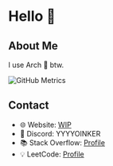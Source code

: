#  Hello 👋

## About Me
I use Arch 🐧 btw.

![GitHub Metrics](https://metrics.lecoq.io/YYYYOINKER?template=classic&base.header=0&base.activity=0&base.community=0&base.repositories=0&base.metadata=0&languages=1&languages.limit=8&languages.colors=github&config.timezone=America%2FToronto)

## Contact
- 🌐 Website: [WIP]()
- 💬 Discord: YYYYOINKER
- 📚 Stack Overflow: [Profile](https://stackoverflow.com/users/24839885/yyyyoinker)
- 💡 LeetCode: [Profile](https://leetcode.com/u/YYYOINKER/)
